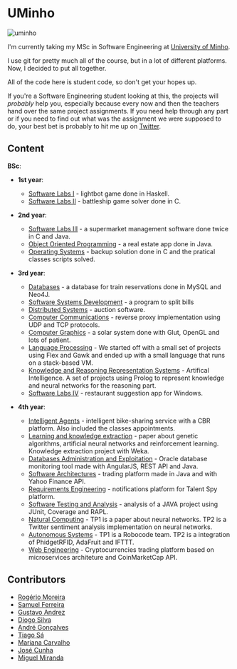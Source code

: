 # UMinho

![uminho](http://www4.di.uminho.pt/~jmf/IMAGES/um_eeng.gif)

I'm currently taking my MSc in Software Engineering at [University of Minho](https://www.uminho.pt/EN/).

I use git for pretty much all of the course, but in a lot of different platforms. Now, I decided to put all together.

All of the code here is student code, so don't get your hopes up.

If you're a Software Engineering student looking at this, the projects will *probably* help you, especially because every now and then the teachers hand over the same project assignments. If you need help through any part or if you need to find out what was the assignment we were supposed to do, your best bet is probably to hit me up on [Twitter](https://twitter.com/rgllm).

## Content

**BSc**:

* **1st year**:
    - [Software Labs I](https://github.com/rgllm/uminho/tree/master/01/LI1) - lightbot game done in Haskell.
    - [Software Labs II](https://github.com/rgllm/uminho/tree/master/01/LI2) - battleship game solver done in C.

* **2nd year**:
    - [Software Labs III](https://github.com/rgllm/uminho/tree/master/02/LI3) - a supermarket management software done twice in C and Java.
    - [Object Oriented Programming](https://github.com/rgllm/uminho/tree/master/02/POO) - a real estate app done in Java.
    - [Operating Systems](https://github.com/rgllm/uminho/tree/master/02/SO) - backup solution done in C and the pratical classes scripts solved.

* **3rd year**:
    - [Databases](https://github.com/rgllm/uminho/tree/master/03/BD/mysql)  - a database for train reservations done in MySQL and Neo4J.
    - [Software Systems Development](https://github.com/rgllm/uminho/tree/master/03/DSS/) - a program to split bills
    - [Distributed Systems](https://github.com/rgllm/uminho/tree/master/03/SD) - auction software.
    - [Computer Communications](https://github.com/rgllm/uminho/tree/master/03/CC) - reverse proxy implementation using UDP and TCP protocols.
    - [Computer Graphics](https://github.com/rgllm/uminho/tree/master/03/CG) - a solar system done with Glut, OpenGL and lots of patient.
    - [Language Processing](https://github.com/rgllm/uminho/tree/master/03/PL) - We started off with a small set of projects using Flex and Gawk and ended up with a small language that runs on a stack-based VM.
    - [Knowledge and Reasoning Representation Systems](https://github.com/rgllm/uminho/tree/master/03/SRCR) - Artifical Intelligence. A set of projects using Prolog to represent knowledge and neural networks for the reasoning part.
    - [Software Labs IV](https://github.com/rgllm/uminho/tree/master/03/LI4) - restaurant suggestion app for Windows.

* **4th year**:
    - [Intelligent Agents](https://github.com/rgllm/uminho/tree/master/04/AI)  - intelligent bike-sharing service with a CBR platform. Also included the classes appointments.
    - [Learning and knowledge extraction](https://github.com/rgllm/uminho/tree/master/04/AEC) - paper about genetic algorithms, artificial neural networks and reinforcement learning. Knowledge extraction project with Weka.
    - [Databases Administration and Exploitation](https://github.com/rgllm/uminho/tree/master/04/AEBD) - Oracle database monitoring tool made with AngularJS, REST API and Java.
    - [Software Architectures](https://github.com/rgllm/uminho/tree/master/04/AS) - trading platform made in Java and with Yahoo Finance API.
    - [Requirements Engineering](https://github.com/rgllm/uminho/tree/master/04/ER) - notifications platform for Talent Spy platform.
    - [Software Testing and Analysis](https://github.com/rgllm/uminho/tree/master/04/ATS) - analysis of a JAVA project using JUnit, Coverage and RAPL.
    - [Natural Computing](https://github.com/rgllm/uminho/tree/04/CN) - TP1 is a paper about neural networks. TP2 is a Twitter sentiment analysis implementation on neural networks.
    - [Autonomous Systems](https://github.com/rgllm/uminho/tree/04/SA) - TP1 is a Robocode team. TP2 is a integration of PhidgetRFID, AdaFruit and IFTTT.
    - [Web Engineering](https://github.com/rgllm/uminho/tree/master/04/EW/) - Cryptocurrencies trading platform based on microservices architeture and CoinMarketCap API.


## Contributors

* [Rogério Moreira](https://github.com/rgllm)
* [Samuel Ferreira](https://github.com/munybt)
* [Gustavo Andrez](https://github.com/Gandrez)
* [Diogo Silva](https://github.com/dios95)
* [André Gonçalves](https://github.com/Simbs38)
* [Tiago Sá](https://github.com/ReiDeGuisande)
* [Mariana Carvalho](https://github.com/mcarvalho13)
* [José Cunha](https://github.com/JoseCunha96)
* [Miguel Miranda](https://github.com/MikeDM16)
